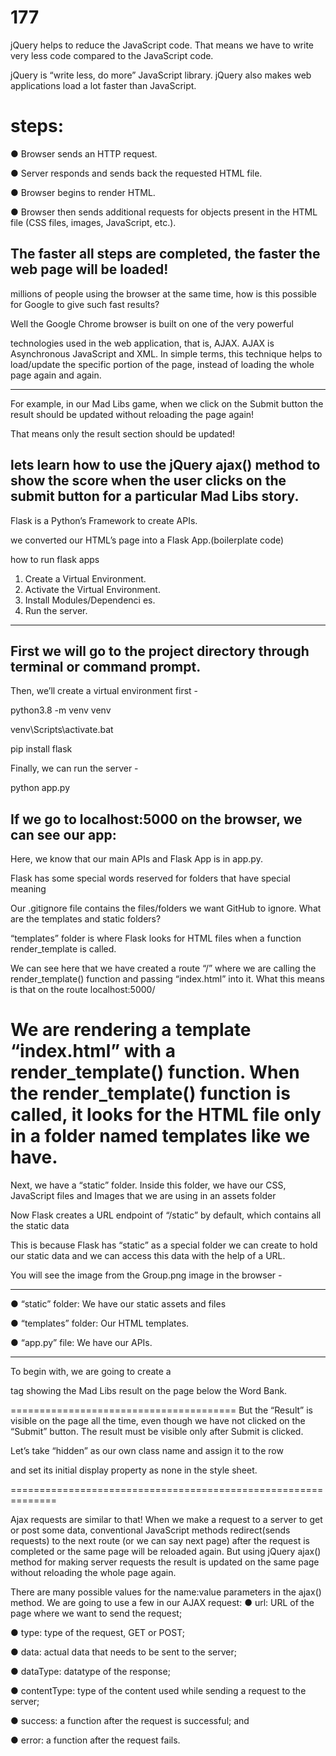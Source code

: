 # 177



jQuery helps to
reduce the JavaScript code.
That means we have to
write very less code
compared to the JavaScript
code.



jQuery is “write less, do more”
JavaScript library.
jQuery also makes web applications
load a lot faster than JavaScript.


steps:
======
● Browser sends an HTTP
request.

● Server responds and sends
back the requested HTML file.

● Browser begins to render
HTML.

● Browser then sends additional
requests for objects present in
the HTML file (CSS files,
images, JavaScript, etc.).

The faster all steps are completed, the
faster the web page will be loaded!
------------------------------------------------------------------------------------------
millions of people using the
browser at the same time, how is this
possible for Google to give such fast
results?

Well the Google Chrome browser is
built on one of the very powerful

technologies used in the web
application, that is, AJAX.
AJAX is Asynchronous JavaScript and
XML.
In simple terms, this technique helps
to load/update the specific portion of
the page, instead of loading the whole
page again and again.


______________________________________________________________________________________________________

For example, in our Mad Libs game,
when we click on the Submit button
the result should be updated without
reloading the page again!

That means only the result section
should be updated!

lets learn
how to use the jQuery ajax() method to
show the score when the user clicks
on the submit button for a particular
Mad Libs story.
--------------------------------------------------------------------------------------
Flask is a Python’s
Framework to create APIs.


we converted
our HTML’s page into a Flask App.(boilerplate code)

how to run flask apps
1. Create a Virtual
Environment.
2. Activate the Virtual
Environment.
3. Install
Modules/Dependenci
es.
4. Run the server.

-------------------------------------
First we will go to the project directory
through terminal or command prompt.
-----------------------------------------------------------------------------------------------------------------


Then, we’ll create a virtual
environment first -


python3.8 -m venv venv


venv\Scripts\activate.bat

pip install flask

Finally, we can run the server -

python app.py

If we go to localhost:5000 on the
browser, we can see our app:
-----------------------------------------------------------------------------
Here, we know that our main APIs and
Flask App is in app.py.


Flask
has some special words reserved for
folders that have special meaning

Our .gitignore file contains the
files/folders we want GitHub to ignore.
What are the templates and static
folders?

“templates” folder is where Flask
looks for HTML files when a function
render_template is called.


We can see here that we have created
a route “/” where we are calling the
render_template() function and
passing “index.html” into it.
What this means is that on the route
localhost:5000/

We are rendering a template
“index.html” with a
render_template() function.
When the render_template() function
is called, it looks for the HTML file only
in a folder named templates like we
have.
==================================================================================


Next, we have a “static” folder. Inside
this folder, we have our CSS,
JavaScript files and Images that we
are using in an assets folder



Now Flask creates a URL endpoint of
“/static” by default, which contains all
the static data

This is because Flask has “static” as
a special folder we can create to hold
our static data and we can access this
data with the help of a URL.


You will see the image from the
Group.png image in the browser -


-----------------------------------------------

● “static” folder: We have our
static assets and files

● “templates” folder: Our HTML
templates.

● “app.py” file: We have our
APIs.

-------------------------------------------------------------

To begin with, we are going to create a
<div> tag showing the Mad Libs result
on the page below the Word Bank.
  
  =======================================
  But the “Result” is visible on the page
all the time, even though we have not
clicked on the “Submit” button.
The result must be visible only after
Submit is clicked.
  
  Let’s take “hidden” as our own class
name and assign it to the row <div>
and set its initial display property as
none in the style sheet.

  ==============================================================
  
  Ajax requests are similar to that!
When we make a request to a server
to get or post some data, conventional
JavaScript methods redirect(sends
requests) to the next route (or we can
say next page) after the request is
completed or the same page will be
reloaded again.
But using jQuery ajax() method for
making server requests the result is
updated on the same page without
reloading the whole page again.

  
  There are many possible values for
the name:value parameters in the
ajax() method. We are going to use a
few in our AJAX request:
● url: URL of the page where we
want to send the request;
  
● type: type of the request, GET
or POST;
  
● data: actual data that needs to
be sent to the server;
  
● dataType: datatype of the
response;
  
● contentType: type of the
content used while sending a
request to the server;
  
● success: a function after the
request is successful; and
  
● error: a function after the
request fails.

  

